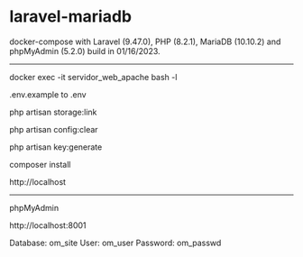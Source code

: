 # laravel-mariadb
docker-compose with Laravel (9.47.0), PHP (8.2.1), MariaDB (10.10.2) and phpMyAdmin (5.2.0) build in 01/16/2023.

--------------------------

docker exec -it servidor_web_apache bash -l

.env.example to .env

php artisan storage:link  

php artisan config:clear

php artisan key:generate

composer install

http://localhost

----------------------------

phpMyAdmin

http://localhost:8001

Database: om_site
User: 	  om_user
Password: om_passwd
